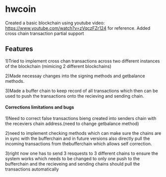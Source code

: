 # hwcoin


Created a basic blockchain using youtube video: https://www.youtube.com/watch?v=zVqczFZr124 for reference.
Added cross chain transaction partial support

<h2>Features</h2>
<p>
1)Tried to implement cross chan transactions across two different instances of the blockchain (mimicing 2 different blockchains)
  
2)Made necessay changes into the signing methods and getbalance methods.

3)Made a buffer chain to keep record of all transactions which then can be used to push the transactions onto the recieving and sending chain. </p>

<h4>Corrections limitations and bugs</h4>
<p>
1)Need to correct false transactions bieng created into senders chain with the receviers chain address.(need to change getbalance method)
  
2)need to implement checking methods which can make sure the chains are in sync with the bufferchain and in future versions also directly pull the incoming transactions from thebufferchain which allows self correction.
  
3)right now one has to send 3 resquests to 3 different chains to ensure the system works which needs to be changed to only one push to the bufferchain and the recieveing and sending chains should pull the transactions automatically</p>
